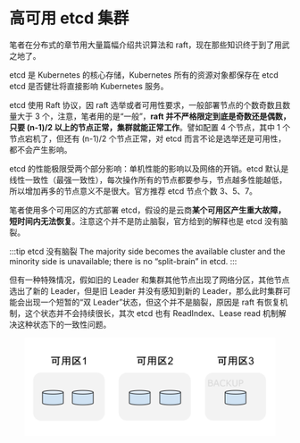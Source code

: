 # 高可用 etcd 集群

笔者在分布式的章节用大量篇幅介绍共识算法和 raft，现在那些知识终于到了用武之地了。

etcd 是 Kubernetes 的核心存储，Kubernetes 所有的资源对象都保存在 etcd etcd 是否健壮将直接影响 Kubernetes 服务。

etcd 使用 Raft 协议，因 raft 选举或者可用性要求，一般部署节点的个数奇数且数量大于 3 个，注意，笔者用的是“一般”，**raft 并不严格限定到底是奇数还是偶数，只要 (n-1)/2 以上的节点正常，集群就能正常工作**。譬如配置 4 个节点，其中 1 个节点宕机了，但还有  (n-1)/2 个节点正常，对 etcd 而言不论是选举还是可用性，都不会产生影响。

etcd 的性能极限受两个部分影响：单机性能的影响以及网络的开销。etcd 默认是线性一致性（最强一致性），每次操作所有的节点都要参与，节点越多性能越低，所以增加再多的节点意义不是很大。官方推荐 etcd 节点个数 3、5、7。

笔者使用多个可用区的方式部署 etcd，假设的是云商**某个可用区产生重大故障，短时间内无法恢复**。注意这个并不是防止脑裂，官方给到的解释也是 etcd 没有脑裂。

:::tip etcd 没有脑裂
The majority side becomes the available cluster and the minority side is unavailable; there is no “split-brain” in etcd.
:::

但有一种特殊情况，假如旧的 Leader 和集群其他节点出现了网络分区，其他节点选出了新的 Leader，但是旧 Leader 并没有感知到新的 Leader，那么此时集群可能会出现一个短暂的“双 Leader”状态，但这个并不是脑裂，原因是 raft 有恢复机制，这个状态并不会持续很长，其次 etcd 也有 ReadIndex、Lease read 机制解决这种状态下的一致性问题。


<div  align="center">
	<img src="../assets/etcd-ha.svg" width = "450"  align=center />
</div>

[^1]: 参见 https://etcd.io/docs/v3.5/op-guide/failures/